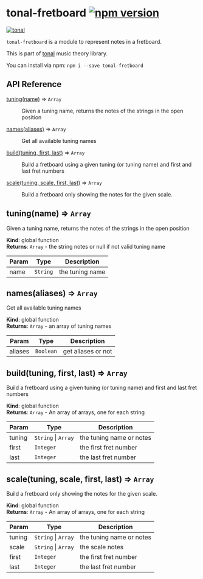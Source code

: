 # tonal-fretboard [![npm version](https://img.shields.io/npm/v/tonal-fretboard.svg)](https://www.npmjs.com/package/tonal-fretboard)

[![tonal](https://img.shields.io/badge/tonal-fretboard-yellow.svg)](https://www.npmjs.com/browse/keyword/tonal)

`tonal-fretboard` is a module to represent notes in a fretboard.

This is part of [tonal](https://www.npmjs.com/package/tonal) music theory library.

You can install via npm: `npm i --save tonal-fretboard`

## API Reference
<dl>
<dt><a href="#tuning">tuning(name)</a> ⇒ <code>Array</code></dt>
<dd><p>Given a tuning name, returns the notes of the strings in the open position</p>
</dd>
<dt><a href="#names">names(aliases)</a> ⇒ <code>Array</code></dt>
<dd><p>Get all available tuning names</p>
</dd>
<dt><a href="#build">build(tuning, first, last)</a> ⇒ <code>Array</code></dt>
<dd><p>Build a fretboard using a given tuning (or tuning name) and first and last
fret numbers</p>
</dd>
<dt><a href="#scale">scale(tuning, scale, first, last)</a> ⇒ <code>Array</code></dt>
<dd><p>Build a fretboard only showing the notes for the given scale.</p>
</dd>
</dl>

<a name="tuning"></a>

## tuning(name) ⇒ <code>Array</code>
Given a tuning name, returns the notes of the strings in the open position

**Kind**: global function  
**Returns**: <code>Array</code> - the string notes or null if not valid tuning name  

| Param | Type | Description |
| --- | --- | --- |
| name | <code>String</code> | the tuning name |

<a name="names"></a>

## names(aliases) ⇒ <code>Array</code>
Get all available tuning names

**Kind**: global function  
**Returns**: <code>Array</code> - an array of tuning names  

| Param | Type | Description |
| --- | --- | --- |
| aliases | <code>Boolean</code> | get aliases or not |

<a name="build"></a>

## build(tuning, first, last) ⇒ <code>Array</code>
Build a fretboard using a given tuning (or tuning name) and first and last
fret numbers

**Kind**: global function  
**Returns**: <code>Array</code> - An array of arrays, one for each string  

| Param | Type | Description |
| --- | --- | --- |
| tuning | <code>String</code> &#124; <code>Array</code> | the tuning name or notes |
| first | <code>Integer</code> | the first fret number |
| last | <code>Integer</code> | the last fret number |

<a name="scale"></a>

## scale(tuning, scale, first, last) ⇒ <code>Array</code>
Build a fretboard only showing the notes for the given scale.

**Kind**: global function  
**Returns**: <code>Array</code> - An array of arrays, one for each string  

| Param | Type | Description |
| --- | --- | --- |
| tuning | <code>String</code> &#124; <code>Array</code> | the tuning name or notes |
| scale | <code>String</code> &#124; <code>Array</code> | the scale notes |
| first | <code>Integer</code> | the first fret number |
| last | <code>Integer</code> | the last fret number |
